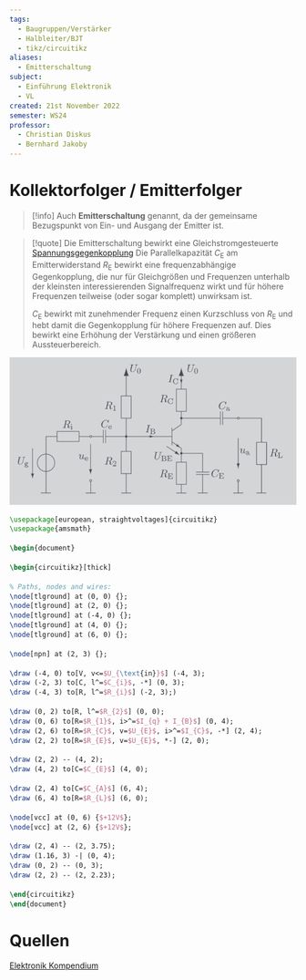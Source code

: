 ```yaml
---
tags:
  - Baugruppen/Verstärker
  - Halbleiter/BJT
  - tikz/circuitikz
aliases:
  - Emitterschaltung
subject:
  - Einführung Elektronik
  - VL
created: 21st November 2022
semester: WS24
professor:
  - Christian Diskus
  - Bernhard Jakoby
---
```


# Kollektorfolger / Emitterfolger

> [!info] Auch **Emitterschaltung** genannt,
> da der gemeinsame Bezugspunkt von Ein- und Ausgang der Emitter ist.

> [!quote] Die Emitterschaltung bewirkt eine Gleichstromgesteuerte [Spannungsgegenkopplung](Spannungseinstellung.md)
> Die Parallelkapazität $C_{\mathrm{E}}$ am Emitterwiderstand $R_{\mathrm{E}}$ bewirkt eine frequenzabhängige Gegenkopplung, die nur für Gleichgrößen und Frequenzen unterhalb der kleinsten interessierenden Signalfrequenz wirkt und für höhere Frequenzen teilweise (oder sogar komplett) unwirksam ist.
> 
> $C_{\mathrm{E}}$ bewirkt mit zunehmender Frequenz einen Kurzschluss von $R_{\mathrm{E}}$ und hebt damit die Gegenkopplung für höhere Frequenzen auf. Dies bewirkt eine Erhöhung der Verstärkung und einen größeren Aussteuerbereich.

![](assets/Pasted%20image%2020241111093628.png)

```tikz
\usepackage[european, straightvoltages]{circuitikz}
\usepackage{amsmath}

\begin{document}

\begin{circuitikz}[thick]

% Paths, nodes and wires:
\node[tlground] at (0, 0) {};
\node[tlground] at (2, 0) {};
\node[tlground] at (-4, 0) {};
\node[tlground] at (4, 0) {};
\node[tlground] at (6, 0) {};

\node[npn] at (2, 3) {};

\draw (-4, 0) to[V, v<=$U_{\text{in}}$] (-4, 3);
\draw (-2, 3) to[C, l^=$C_{i}$, -*] (0, 3);
\draw (-4, 3) to[R, l^=$R_{i}$] (-2, 3);)

\draw (0, 2) to[R, l^=$R_{2}$] (0, 0);
\draw (0, 6) to[R=$R_{1}$, i>^=$I_{q} + I_{B}$] (0, 4);
\draw (2, 6) to[R=$R_{C}$, v=$U_{E}$, i>^=$I_{C}$, -*] (2, 4);
\draw (2, 2) to[R=$R_{E}$, v=$U_{E}$, *-] (2, 0);

\draw (2, 2) -- (4, 2);
\draw (4, 2) to[C=$C_{E}$] (4, 0);

\draw (2, 4) to[C=$C_{A}$] (6, 4);
\draw (6, 4) to[R=$R_{L}$] (6, 0);

\node[vcc] at (0, 6) {$+12V$};
\node[vcc] at (2, 6) {$+12V$};

\draw (2, 4) -- (2, 3.75);
\draw (1.16, 3) -| (0, 4);
\draw (0, 2) -- (0, 3);
\draw (2, 2) -- (2, 2.23);

\end{circuitikz}
\end{document}
```

# Quellen

[Elektronik Kompendium](https://www.elektronik-kompendium.de/sites/slt/0204302.htm)